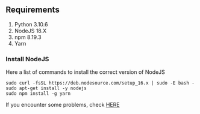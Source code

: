 
## Requirements
1. Python 3.10.6
2. NodeJS 18.X
3. npm 8.19.3
4. Yarn

### Install NodeJS
Here a list of commands to install the correct version of NodeJS
```
sudo curl -fsSL https://deb.nodesource.com/setup_16.x | sudo -E bash -
sudo apt-get install -y nodejs
sudo npm install -g yarn
```
If you encounter some problems, check [HERE](https://github.com/nodesource/distributions/issues/1157) 